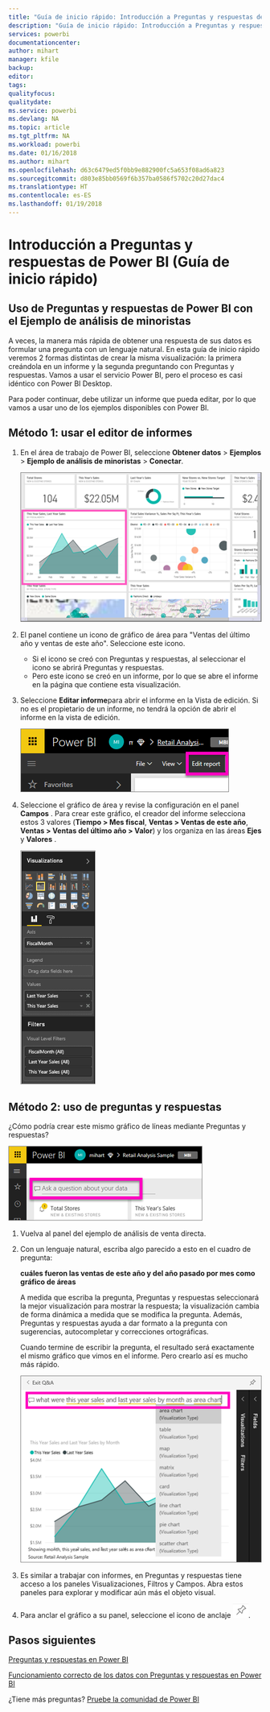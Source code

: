 ```yaml
---
title: "Guía de inicio rápido: Introducción a Preguntas y respuestas de Power BI"
description: "Guía de inicio rápido: Introducción a Preguntas y respuestas en el servicio Power BI con el Ejemplo de análisis de minoristas"
services: powerbi
documentationcenter: 
author: mihart
manager: kfile
backup: 
editor: 
tags: 
qualityfocus: 
qualitydate: 
ms.service: powerbi
ms.devlang: NA
ms.topic: article
ms.tgt_pltfrm: NA
ms.workload: powerbi
ms.date: 01/16/2018
ms.author: mihart
ms.openlocfilehash: d63c6479ed5f0bb9e882900fc5a653f08ad6a823
ms.sourcegitcommit: d803e85bb0569f6b357ba0586f5702c20d27dac4
ms.translationtype: HT
ms.contentlocale: es-ES
ms.lasthandoff: 01/19/2018
---
```

# <a name="get-started-with-power-bi-qa-quickstart"></a>Introducción a Preguntas y respuestas de Power BI (Guía de inicio rápido)
## <a name="use-power-bi-qa-with-the-retail-analysis-sample"></a>Uso de Preguntas y respuestas de Power BI con el Ejemplo de análisis de minoristas
A veces, la manera más rápida de obtener una respuesta de sus datos es formular una pregunta con un lenguaje natural.  En esta guía de inicio rápido veremos 2 formas distintas de crear la misma visualización: la primera creándola en un informe y la segunda preguntando con Preguntas y respuestas. Vamos a usar el servicio Power BI, pero el proceso es casi idéntico con Power BI Desktop.

Para poder continuar, debe utilizar un informe que pueda editar, por lo que vamos a usar uno de los ejemplos disponibles con Power BI.

## <a name="method-1-using-the-report-editor"></a>Método 1: usar el editor de informes
1. En el área de trabajo de Power BI, seleccione **Obtener datos** \> **Ejemplos** \> **Ejemplo de análisis de minoristas** > **Conectar**.
   
    ![](media/power-bi-visualization-introduction-to-q-and-a/power-bi-dashboard.png)
2. El panel contiene un icono de gráfico de área para "Ventas del último año y ventas de este año".  Seleccione este icono. 
   
   * Si el icono se creó con Preguntas y respuestas, al seleccionar el icono se abrirá Preguntas y respuestas. 
   * Pero este icono se creó en un informe, por lo que se abre el informe en la página que contiene esta visualización.
3. Seleccione **Editar informe**para abrir el informe en la Vista de edición.  Si no es el propietario de un informe, no tendrá la opción de abrir el informe en la vista de edición.
   
    ![](media/power-bi-visualization-introduction-to-q-and-a/power-bi-edit-report.png)
4. Seleccione el gráfico de área y revise la configuración en el panel **Campos** .  Para crear este gráfico, el creador del informe selecciona estos 3 valores (**Tiempo > Mes fiscal**, **Ventas > Ventas de este año**, **Ventas > Ventas del último año > Valor**) y los organiza en las áreas **Ejes** y **Valores** .
   
    ![](media/power-bi-visualization-introduction-to-q-and-a/gnatutorial_3-new.png)

## <a name="method-2-using-qa"></a>Método 2: uso de preguntas y respuestas
¿Cómo podría crear este mismo gráfico de líneas mediante Preguntas y respuestas?

![](media/power-bi-visualization-introduction-to-q-and-a/power-bi-qna.png)

1. Vuelva al panel del ejemplo de análisis de venta directa.
2. Con un lenguaje natural, escriba algo parecido a esto en el cuadro de pregunta:
   
   **cuáles fueron las ventas de este año y del año pasado por mes como gráfico de áreas**
   
   A medida que escriba la pregunta, Preguntas y respuestas seleccionará la mejor visualización para mostrar la respuesta; la visualización cambia de forma dinámica a medida que se modifica la pregunta. Además, Preguntas y respuestas ayuda a dar formato a la pregunta con sugerencias, autocompletar y correcciones ortográficas.
   
   Cuando termine de escribir la pregunta, el resultado será exactamente el mismo gráfico que vimos en el informe.  Pero crearlo así es mucho más rápido.
   
   ![](media/power-bi-visualization-introduction-to-q-and-a/powerbi-qna-areachart.png)
3. Es similar a trabajar con informes, en Preguntas y respuestas tiene acceso a los paneles Visualizaciones, Filtros y Campos.  Abra estos paneles para explorar y modificar aún más el objeto visual.
4. Para anclar el gráfico a su panel, seleccione el icono de anclaje ![](media/power-bi-visualization-introduction-to-q-and-a/pinnooutline.png).

## <a name="next-steps"></a>Pasos siguientes
[Preguntas y respuestas en Power BI](power-bi-q-and-a.md)

[Funcionamiento correcto de los datos con Preguntas y respuestas en Power BI](service-prepare-data-for-q-and-a.md)

¿Tiene más preguntas? [Pruebe la comunidad de Power BI](http://community.powerbi.com/)

